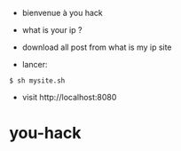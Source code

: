 - bienvenue à you hack

- what is your ip ?
- download all post from what is my ip site
- lancer:
```
$ sh mysite.sh
```
- visit http://localhost:8080


# you-hack

